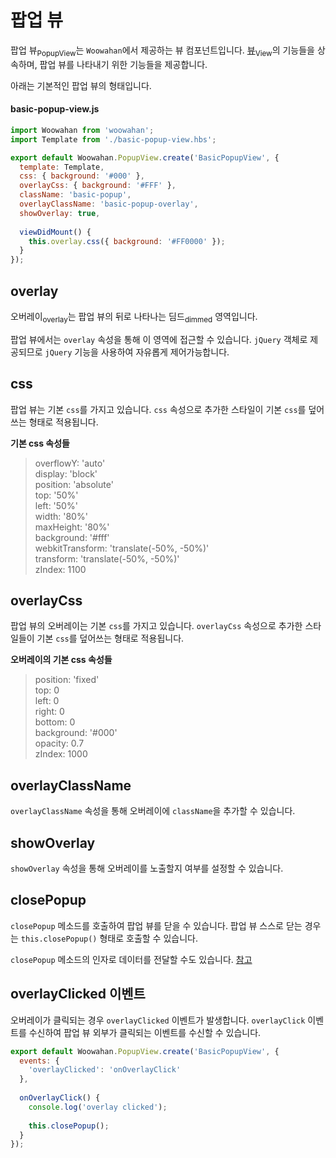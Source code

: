 # 팝업 뷰

팝업 뷰<sub>PopupView</sub>는 `Woowahan`에서 제공하는 뷰 컴포넌트입니다.
[뷰]('./view.md')<sub>View</sub>의 기능들을 상속하며, 팝업 뷰를 나타내기 위한 기능들을 제공합니다.

아래는 기본적인 팝업 뷰의 형태입니다.

#### basic-popup-view.js

```javascript
import Woowahan from 'woowahan';
import Template from './basic-popup-view.hbs';

export default Woowahan.PopupView.create('BasicPopupView', {
  template: Template,
  css: { background: '#000' },
  overlayCss: { background: '#FFF' },
  className: 'basic-popup',
  overlayClassName: 'basic-popup-overlay',
  showOverlay: true,
  
  viewDidMount() {
    this.overlay.css({ background: '#FF0000' });
  }
});
```

## overlay

오버레이<sub>overlay</sub>는 팝업 뷰의 뒤로 나타나는 딤드<sub>dimmed</sub> 영역입니다.

팝업 뷰에서는 `overlay` 속성을 통해 이 영역에 접근할 수 있습니다.
`jQuery` 객체로 제공되므로 `jQuery` 기능을 사용하여 자유롭게 제어가능합니다.

## css

팝업 뷰는 기본 `css`를 가지고 있습니다.
`css` 속성으로 추가한 스타일이 기본 `css`를 덮어쓰는 형태로 적용됩니다.

**기본 css 속성들**

> overflowY: 'auto'  
> display: 'block'  
> position: 'absolute'  
> top: '50%'  
> left: '50%'  
> width: '80%'  
> maxHeight: '80%'  
> background: '#fff'  
> webkitTransform: 'translate(-50%, -50%)'  
> transform: 'translate(-50%, -50%)'  
> zIndex: 1100  

## overlayCss

팝업 뷰의 오버레이는 기본 `css`를 가지고 있습니다.
`overlayCss` 속성으로 추가한 스타일들이 기본 `css`를 덮어쓰는 형태로 적용됩니다.

**오버레이의 기본 css 속성들**

> position: 'fixed'  
> top: 0  
> left: 0  
> right: 0  
> bottom: 0  
> background: '#000'  
> opacity: 0.7  
> zIndex: 1000  

## overlayClassName

`overlayClassName` 속성을 통해 오버레이에 `className`을 추가할 수 있습니다.

## showOverlay

`showOverlay` 속성을 통해 오버레이를 노출할지 여부를 설정할 수 있습니다.

## closePopup

`closePopup` 메소드를 호출하여 팝업 뷰를 닫을 수 있습니다.
팝업 뷰 스스로 닫는 경우는 `this.closePopup()` 형태로 호출할 수 있습니다.

`closePopup` 메소드의 인자로 데이터를 전달할 수도 있습니다. [참고](./view.md#팝업-뷰)

## overlayClicked 이벤트

오버레이가 클릭되는 경우 `overlayClicked` 이벤트가 발생합니다.
`overlayClick` 이벤트를 수신하여 팝업 뷰 외부가 클릭되는 이벤트를 수신할 수 있습니다.

```javascript
export default Woowahan.PopupView.create('BasicPopupView', {
  events: {
    'overlayClicked': 'onOverlayClick'
  },
  
  onOverlayClick() {
    console.log('overlay clicked');
    
    this.closePopup();
  }
});
```